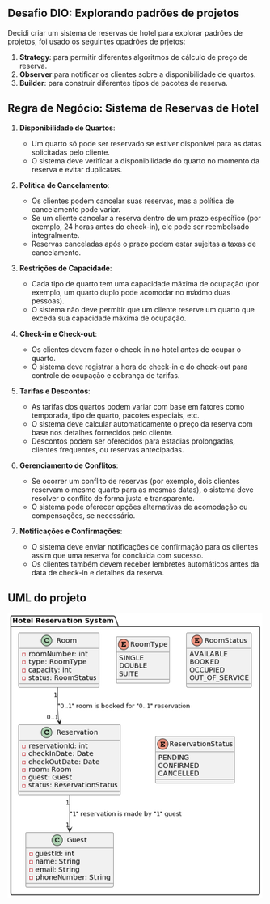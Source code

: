 ## Desafio DIO: Explorando padrões de projetos
Decidi criar um sistema de reservas de hotel para explorar padrões de projetos, foi usado os seguintes opadrões de prjetos:
1. **Strategy**:
para permitir diferentes algoritmos de cálculo de preço de reserva.
2. **Observer**:para notificar os clientes sobre a disponibilidade de quartos.
3. **Builder**: para construir diferentes tipos de pacotes de reserva.

## Regra de Negócio: Sistema de Reservas de Hotel

1. **Disponibilidade de Quartos**:
    - Um quarto só pode ser reservado se estiver disponível para as datas solicitadas pelo cliente.
    - O sistema deve verificar a disponibilidade do quarto no momento da reserva e evitar duplicatas.

2. **Política de Cancelamento**:
    - Os clientes podem cancelar suas reservas, mas a política de cancelamento pode variar.
    - Se um cliente cancelar a reserva dentro de um prazo específico (por exemplo, 24 horas antes do check-in), ele pode ser reembolsado integralmente.
    - Reservas canceladas após o prazo podem estar sujeitas a taxas de cancelamento.

3. **Restrições de Capacidade**:
    - Cada tipo de quarto tem uma capacidade máxima de ocupação (por exemplo, um quarto duplo pode acomodar no máximo duas pessoas).
    - O sistema não deve permitir que um cliente reserve um quarto que exceda sua capacidade máxima de ocupação.

4. **Check-in e Check-out**:
    - Os clientes devem fazer o check-in no hotel antes de ocupar o quarto.
    - O sistema deve registrar a hora do check-in e do check-out para controle de ocupação e cobrança de tarifas.

5. **Tarifas e Descontos**:
    - As tarifas dos quartos podem variar com base em fatores como temporada, tipo de quarto, pacotes especiais, etc.
    - O sistema deve calcular automaticamente o preço da reserva com base nos detalhes fornecidos pelo cliente.
    - Descontos podem ser oferecidos para estadias prolongadas, clientes frequentes, ou reservas antecipadas.

6. **Gerenciamento de Conflitos**:
    - Se ocorrer um conflito de reservas (por exemplo, dois clientes reservam o mesmo quarto para as mesmas datas), o sistema deve resolver o conflito de forma justa e transparente.
    - O sistema pode oferecer opções alternativas de acomodação ou compensações, se necessário.

7. **Notificações e Confirmações**:
    - O sistema deve enviar notificações de confirmação para os clientes assim que uma reserva for concluída com sucesso.
    - Os clientes também devem receber lembretes automáticos antes da data de check-in e detalhes da reserva.


## UML do projeto

![img_2.png](img_2.png)